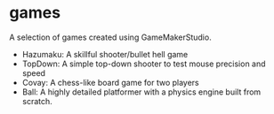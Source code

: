 # games

A selection of games created using GameMakerStudio. 
* Hazumaku: A skillful shooter/bullet hell game
* TopDown: A simple top-down shooter to test mouse precision and speed
* Covay: A chess-like board game for two players
* Ball: A highly detailed platformer with a physics engine built from scratch. 
